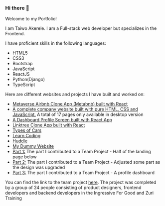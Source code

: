 ### Hi there 👋

Welcome to my Portfolio!

I am Taiwo Akerele. I am a Full-stack web developer but specializes in the Frontend.

I have proficient skills in the following languages:
<ul>
 <li>HTML5</li>
 <li>CSS3</li>
 <li>Bootstrap</li>
 <li>JavaScript</li>
 <li>ReactJS</li>
 <li>Python(Django)</li>
 <li>TypeScript</li>
</ul>

Here are different websites and projects I have built and worked on:

<ul>
 <li><a href="https://taiwoak.github.io/metabnb/">Metaverse Airbnb Clone App (Metabnb) built with React</a></li>
 <li><a href="https://taiwoak.github.io/assessment/">A complete company website built with pure HTML, CSS and JavaScript.</a> A total of 17 pages only available in desktop version</li>
 <li><a href="https://profilescreen.vercel.app/">A Dashboard Profile Screen built with React App</a></li>
 <li><a href="https://taiwoak.github.io/website/">Linktree Clone App built with React</a></li>
 <li><a href="https://taiwoak.github.io/cars/">Types of Cars</a></li>
 <li><a href="https://taiwoak.github.io/learncoding/">Learn Coding</a></li>
 <li><a href="https://taiwoak.github.io/huddle/">Huddle</a></li>
 <li><a href="https://taiwoak.github.io/taiwoakerele/">My Dummy Website</a></li>
 <li><a href="https://taiwoak.github.io/project1/">Part 1:</a> The part I contributed to a Team Project - Half of the landing page below</li>
 <li><a href="https://taiwoak.github.io/project2/">Part 2:</a> The part I contributed to a Team Project - Adjusted some part as the design was upgraded</li>
 <li><a href="https://taiwoak.github.io/profile/">Part 3:</a> The part I contributed to a Team Project - A profile dashboard</li>
</ul>
You can find the link to the team project <a href="https://quickterms.herokuapp.com/">here</a>. The project was completed by a group of 24 people consisting of product designers, frontend developers and backend developers in the Ingressive For Good and Zuri Training


<!--
**taiwoak/taiwoak** is a ✨ _special_ ✨ repository because its `README.md` (this file) appears on your GitHub profile.

Here are some ideas to get you started:

- 🔭 I’m currently working on ...
- 🌱 I’m currently learning ...
- 👯 I’m looking to collaborate on ...
- 🤔 I’m looking for help with ...
- 💬 Ask me about ...
- 📫 How to reach me: ...
- 😄 Pronouns: ...
- ⚡ Fun fact: ...
-->
